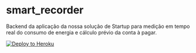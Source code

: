 # smart_recorder
Backend da aplicação da nossa solução de Startup para medição em tempo real do consumo de energia e cálculo prévio da conta à pagar.

[![Deploy to Heroku](https://www.herokucdn.com/deploy/button.png)](https://heroku.com/deploy)